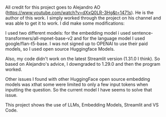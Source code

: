 All credit for this project goes to Alejandro AO (https://www.youtube.com/watch?v=dXxQ0LR-3Hg&t=1471s).  He is the author of this work.  I simply worked through the project on his channel and was able to get it to work. I did make some modifications:

I used two different models:  for the embedding model i used  sentence-transformers/all-mpnet-base-v2 and for the language model I used  google/flan-t5-base.  I was not signed up to OPENAI to use their paid models, so
I used open source Huggingface Models. 

Also, my code didn't work on the latest Streamlit version (1.31.0 I think).  So based on Alejandro's advice, I downgraded to 1.29.0 and then the program worked.

Other issues I found with other HuggingFace open source embedding models was xthat some were limited to only a few input tokens when inputting the question.  So the current model I have seems to solve that issue.

This project shows the use of LLMs, Embedding Models, Streamlit and VS Code.
